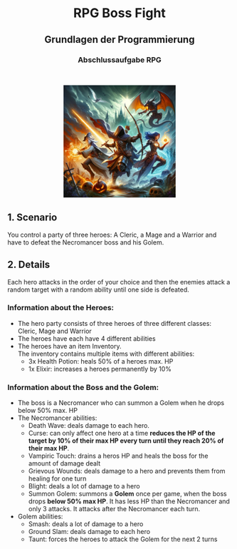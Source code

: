 <h1 align="center">RPG Boss Fight</h1>
<h2 align="center">Grundlagen der Programmierung</h2>
<h3 align="center">Abschlussaufgabe RPG</h3>
<br>

<p align="center">
  <img src="img/img1.png" width="50%">
</p>

## 1. Scenario

You control a party of three heroes: A Cleric, a Mage and a Warrior and have to defeat the Necromancer boss and his Golem.


## 2. Details

Each hero attacks in the order of your choice and then the enemies attack a random target with a random ability until one side is defeated.


### Information about the Heroes:



* The hero party consists of three heroes of three different classes: Cleric, Mage and Warrior
* The heroes have each have 4 different abilities
* The heroes have an item Inventory. \
The inventory contains multiple items with different abilities: 
    * 3x Health Potion: heals 50% of a heroes max. HP
    * 1x Elixir: increases a heroes permanently by 10%


### Information about the Boss and the Golem:



* The boss is a Necromancer who can summon a Golem when he drops below 50% max. HP
* The Necromancer abilities:
    * Death Wave: deals damage to each hero. 
    * Curse: can only affect one hero at a time **reduces the HP of the target by 10% of their max HP every turn until they reach 20% of their max HP**.
    * Vampiric Touch: drains a heros HP and heals the boss for the amount of damage dealt
    * Grievous Wounds: deals damage to a hero and prevents them from healing for one turn
    * Blight: deals a lot of damage to a hero
    * Summon Golem: summons a **Golem** once per game, when the boss drops **below 50% max HP**. It has less HP than the Necromancer and only 3 attacks. It attacks after the Necromancer each turn.
* Golem abilities:
    * Smash: deals a lot of damage to a hero
    * Ground Slam: deals damage to each hero
    * Taunt: forces the heroes to attack the Golem for the next 2 turns
